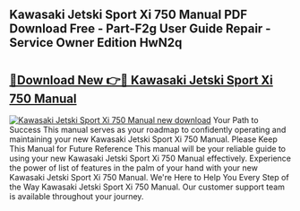 ## Kawasaki Jetski Sport Xi 750 Manual PDF Download Free - Part-F2g User Guide Repair - Service Owner Edition HwN2q

# <h2><a href="http://bc48843.oget.top/?id=Kawasaki+Jetski+Sport+Xi+750+Manual">🔗Download New 👉🔴 Kawasaki Jetski Sport Xi 750 Manual</a></h2>

[![Kawasaki Jetski Sport Xi 750 Manual new download](https://i.imgur.com/5g1atiW.png)](http://bc48843.oget.top/?id=Kawasaki+Jetski+Sport+Xi+750+Manual)
Your Path to Success This manual serves as your roadmap to confidently operating and maintaining your new Kawasaki Jetski Sport Xi 750 Manual. Please Keep This Manual for Future Reference This manual will be your reliable guide to using your new Kawasaki Jetski Sport Xi 750 Manual effectively. Experience the power of list of features in the palm of your hand with your new Kawasaki Jetski Sport Xi 750 Manual. We're Here to Help You Every Step of the Way Kawasaki Jetski Sport Xi 750 Manual. Our customer support team is available throughout your journey.
